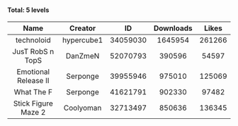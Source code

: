 #### Total: 5 levels

| Name | Creator | ID | Downloads | Likes |
|:---:|:---:|:---:|:---:|:---:|
| technoloid | hypercube1 | 34059030 | 1645954 | 261266
| JusT RobS n TopS | DanZmeN | 52070793 | 390596 | 54597
| Emotional Release II | Serponge | 39955946 | 975010 | 125069
| What The F | Serponge | 41621791 | 902330 | 97482
| Stick Figure Maze 2 | Coolyoman | 32713497 | 850636 | 136345
